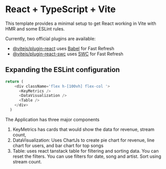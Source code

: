 # React + TypeScript + Vite

This template provides a minimal setup to get React working in Vite with HMR and some ESLint rules.

Currently, two official plugins are available:

- [@vitejs/plugin-react](https://github.com/vitejs/vite-plugin-react/blob/main/packages/plugin-react/README.md) uses [Babel](https://babeljs.io/) for Fast Refresh
- [@vitejs/plugin-react-swc](https://github.com/vitejs/vite-plugin-react-swc) uses [SWC](https://swc.rs/) for Fast Refresh

## Expanding the ESLint configuration

```js
return (
    <div className='flex h-[100vh] flex-col '>
      <KeyMetrics />
      <DataVisualization />
      <Table />
    </div>
  )
```

The Application has three major components

1. KeyMetrics has cards that would show the data for revenue, stream count,
2. DataVisualization: Uses ChartJs to create pie chart for revenue, line chart for users, and bar chart for top songs
3. Table: uses react tanstack table for filtering and sorting data. You can reset the filters. You can use filters for date, song and artist. Sort using stream count.
